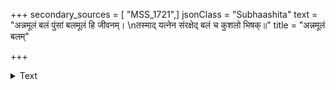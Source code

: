 +++
secondary_sources = [ "MSS_1721",]
jsonClass = "Subhaashita"
text = "अन्नमूलं बलं पुंसां बलमूलं हि जीवनम्।  \nतस्माद् यत्नेन संरक्षेद् बलं च कुशलो भिषक्॥"
title = "अन्नमूलं बलम्"

+++

<details><summary>Text</summary>

अन्नमूलं बलं पुंसां बलमूलं हि जीवनम्।  
तस्माद् यत्नेन संरक्षेद् बलं च कुशलो भिषक्॥
</details>
